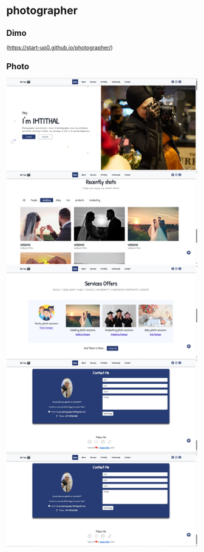 # photographer

## Dimo
(https://start-up0.github.io/photographer/)

## Photo
<div>
  <img src="https://github.com/start-up0/photographer/blob/main/dist/img/about/page1.jpg" wifth="300">
        <img src="dist/img/about/page2.jpg" wifth="300">
           <img src="https://github.com/start-up0/photographer/blob/main/dist/img/about/page3.jpg" wifth="300">
             <img src="  https://github.com/start-up0/photographer/blob/main/dist/img/about/page4.jpg" wifth="300">
                     <img src="dist/img/about/page4.jpg" wifth="300">


</div>


